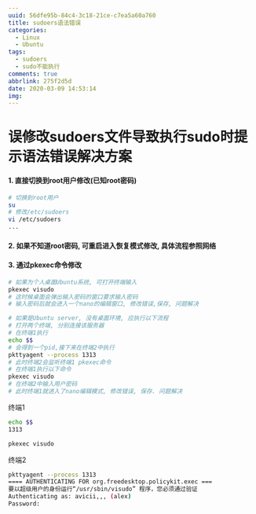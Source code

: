 ```yaml
---
uuid: 56dfe95b-84c4-3c18-21ce-c7ea5a60a760
title: sudoers语法错误
categories:
  - Linux
  - Ubuntu
tags:
  - sudoers
  - sudo不能执行
comments: true
abbrlink: 275f2d5d
date: 2020-03-09 14:53:14
img:
---
```


# 误修改sudoers文件导致执行sudo时提示语法错误解决方案
#### 1. 直接切换到root用户修改(已知root密码)
```bash
# 切换到root用户
su
# 修改/etc/sudoers
vi /etc/sudoers
...
```
#### 2. 如果不知道root密码, 可重启进入恢复模式修改, 具体流程参照网络
#### 3. 通过pkexec命令修改
```bash 
# 如果为个人桌面Ubuntu系统, 可打开终端输入
pkexec visudo
# 这时候桌面会弹出输入密码的窗口要求输入密码
# 输入密码后就会进入一个nano的编辑窗口, 修改错误,保存, 问题解决
```

```bash
# 如果是Ubuntu server, 没有桌面环境, 应执行以下流程
# 打开两个终端, 分别连接该服务器
# 在终端1执行 
echo $$
# 会得到一个pid,接下来在终端2中执行
pkttyagent --process 1313
# 此时终端2会监听终端1 pkexec命令
# 在终端1执行以下命令
pkexec visudo
# 在终端2中输入用户密码
# 此时终端1就进入了nano编辑模式, 修改错误, 保存. 问题解决
```
终端1
```bash
echo $$
1313

pkexec visudo
```

终端2
```bash
pkttyagent --process 1313
==== AUTHENTICATING FOR org.freedesktop.policykit.exec ===
要以超级用户的身份运行“/usr/sbin/visudo” 程序，您必须通过验证
Authenticating as: avicii,,, (alex)
Password: 
```
